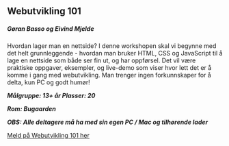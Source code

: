 ## Webutvikling 101
##### Gøran Basso og Eivind Mjelde

Hvordan lager man en nettside?
I denne workshopen skal vi begynne med det helt grunnleggende - hvordan man bruker HTML, CSS og JavaScript til å lage en nettside som både ser fin ut, og har oppførsel.
Det vil være praktiske oppgaver, eksempler, og live-demo som viser hvor lett det er å komme i gang med webutvikling.
Man trenger ingen forkunnskaper for å delta, kun PC og godt humør!
					

***Målgruppe: 13+ år      Plasser: 20***

***Rom: Bugaarden***

***OBS: Alle deltagere må ha med sin egen PC / Mac og tilhørende lader***

[Meld på Webutvikling 101 her](https://boosterconf.ticketco.events/no/nb/e/webutvikling_2025)